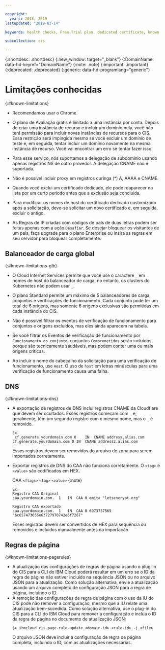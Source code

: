 ```yaml
---

copyright:
  years: 2018, 2019
lastupdated: "2019-03-14"

keywords: health checks, Free Trial plan, dedicated certificate, known issues

subcollection: cis

---
```


{:shortdesc: .shortdesc}
{:new_window: target="_blank"}
{:DomainName: data-hd-keyref="DomainName"} 
{:note: .note} 
{:important: .important} 
{:deprecated: .deprecated} 
{:generic: data-hd-programlang="generic"}

# Limitações conhecidas
{:#known-limitations}

 * Recomendamos usar o Chrome.
 
 * O plano de Avaliação grátis é limitado a uma instância por conta. Depois de criar uma instância de recurso e incluir um domínio nela, você não terá permissão para incluir novas instâncias de recursos para o CIS. Essa restrição será impingida mesmo se você excluir um domínio de teste e, em seguida, tentar incluir um domínio novamente na mesma instância de recurso. Você vai encontrar um erro se tentar fazer isso.

 * Para esse serviço, nós suportamos a delegação de subdomínio usando apenas registros NS de outro provedor. A delegação CNAME não é suportada.
  
 * Não é possível incluir proxy em registros curinga (*) A, AAAA e CNAME.

 * Quando você exclui um certificado dedicado, ele pode reaparecer na lista por um curto período antes que a exclusão seja concluída.
 
 * Para modificar os nomes de host do certificado dedicado customizado após a solicitação, deve-se solicitar um novo certificado e, em seguida, excluir o antigo. 
 
 * As Regras de IP criadas com códigos de país de duas letras podem ser feitas apenas com a ação `Desafiar`. Se desejar bloquear os visitantes de um país, faça upgrade para o plano Enterprise ou insira as regras em seu servidor para bloquear completamente.

## Balanceador de carga global
{:#known-limitations-glb}

 * O Cloud Internet Services permite que você use o caractere `_` em nomes de host do balanceador de carga, no entanto, os clusters do Kubernetes não podem usar `_`. 

 * O plano Standard permite um máximo de 5 balanceadores de carga, conjuntos e verificações de funcionamento. Cada conjunto pode ter um total de 6 origens, mas somente 6 origens exclusivas são permitidas em cada instância do CIS.

* Não é possível filtrar os eventos de verificação de funcionamento para conjuntos e origens excluídos, mas eles ainda aparecem na tabela.

* Se você filtrar os Eventos de verificação de funcionamento por `Funcionamento do conjunto`, conjuntos `Comprometidos` serão incluídos porque são tecnicamente saudáveis, mas podem conter uma ou mais origens críticas.

* Ao incluir o nome do cabeçalho da solicitação para uma verificação de funcionamento, use `Host`. O uso de `host` em letras minúsculas para uma verificação de funcionamento causa uma falha.

## DNS
{:#known-limitations-dns}

 * A exportação de registros de DNS inclui registros CNAME da Cloudflare que devem ser ocultados. Esses registros começam com `_` e, geralmente, têm um segundo registro com o mesmo nome, mas o `_` é removido.
   ```
   Ex.
   _cf.generate.yourdomain.com 0	IN	CNAME address.alias.com
   cf.generate.yourdomain.com 0	IN	CNAME address2.alias.com
   ```
 
   Esses registros devem ser removidos do arquivo de zona para serem importados corretamente.
 
 * Exportar registros de DNS do CAA não funciona corretamente. O `<tag>` e `<value>` são codificados em HEX. 
 
    CAA `<flags>` `<tag>` `<value>`
  {:note}
   ```
   Ex.
   Registro CAA Original
   caa.yourdomain.com.	1	IN	CAA	0 emita "letsencrypt.org"

   Registro CAA exportado
   caa.yourdomain.com.	1	IN	CAA	0 6973737565 "6c657473656e63727970742e6f7267"
   ```
   Esses registros devem ser convertidos de HEX para sequência ou removidos e incluídos manualmente antes da importação.

## Regras de página
{:#known-limitations-pagerules}

   * A atualização das configurações de regras de página usando o plug-in do CIS para a CLI do IBM Cloud poderá resultar em um erro se o ID da regra de página não estiver incluído na sequência JSON ou no arquivo JSON para a atualização. Como solução alternativa, envie a atualização usando um arquivo completo de configuração JSON para a regra de página, incluindo o ID.
   * A remoção das configurações de regra de página com o uso da IU do CIS pode não remover a configuração, mesmo que a IU relate uma atualização bem-sucedida. Como solução alternativa, use o plug-in do CIS para a CLI do IBM Cloud para remover a configuração e inclua o ID da regra de página no documento de atualização JSON:
      ```
      $> ibmcloud cis page-rule-update <domain-id> <rule-id> -j <file>
      ```
      O arquivo JSON deve incluir a configuração de regra de página completa, incluindo o ID, com as atualizações necessárias.
